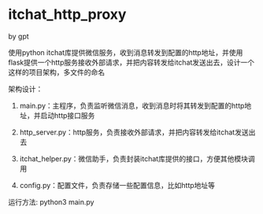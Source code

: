 # itchat_http_proxy
by gpt

使用python itchat库提供微信服务，收到消息转发到配置的http地址，并使用flask提供一个http服务接收外部请求，并把内容转发给itchat发送出去，设计一个这样的项目架构，多文件的命名

架构设计：

1. main.py：主程序，负责监听微信消息，收到消息时将其转发到配置的http地址，并启动http接口服务

2. http_server.py：http服务，负责接收外部请求，并把内容转发给itchat发送出去

3. itchat_helper.py：微信助手，负责封装itchat库提供的接口，方便其他模块调用

4. config.py：配置文件，负责存储一些配置信息，比如http地址等


运行方法:
python3 main.py
